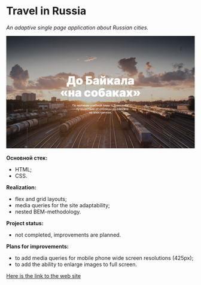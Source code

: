 # Travel in Russia

_An adaptive single page application about Russian cities._

![header screenshot](./images/preview.png)

**Основной стек:**

- HTML;
- CSS.

**Realization:**

- flex and grid layouts;
- media queries for the site adaptability;
- nested BEM-methodology.

**Project status:**

- not completed, improvements are planned.

**Plans for improvements:**

- to add media queries for mobile phone wide screen resolutions (425px);
- to add the ability to enlarge images to full screen.

[Here is the link to the web site](https://nadineplatonova.github.io/russian-travel)
